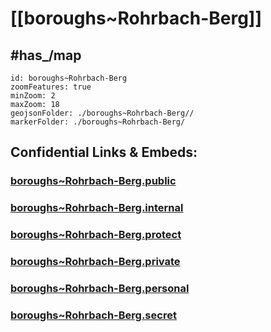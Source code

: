 # [[boroughs~Rohrbach-Berg]] 


## #has_/map  



```leaflet
id: boroughs~Rohrbach-Berg
zoomFeatures: true 
minZoom: 2 
maxZoom: 18
geojsonFolder: ./boroughs~Rohrbach-Berg//
markerFolder: ./boroughs~Rohrbach-Berg/
```





## Confidential Links & Embeds: 

### [boroughs~Rohrbach-Berg.public](/_public/\Earth\Continent\Europe\Europe~Central\Austria\Austrias_States\Oberösterreich\counties~OÖ\Rohrbach\cities~Rohrbach\Rohrbach-Bergboroughs~Rohrbach-Berg.public.md) 

### [boroughs~Rohrbach-Berg.internal](/_internal/\Earth\Continent\Europe\Europe~Central\Austria\Austrias_States\Oberösterreich\counties~OÖ\Rohrbach\cities~Rohrbach\Rohrbach-Bergboroughs~Rohrbach-Berg.internal.md) 

### [boroughs~Rohrbach-Berg.protect](/_protect/\Earth\Continent\Europe\Europe~Central\Austria\Austrias_States\Oberösterreich\counties~OÖ\Rohrbach\cities~Rohrbach\Rohrbach-Bergboroughs~Rohrbach-Berg.protect.md) 

### [boroughs~Rohrbach-Berg.private](/_private/\Earth\Continent\Europe\Europe~Central\Austria\Austrias_States\Oberösterreich\counties~OÖ\Rohrbach\cities~Rohrbach\Rohrbach-Bergboroughs~Rohrbach-Berg.private.md) 

### [boroughs~Rohrbach-Berg.personal](/_personal/\Earth\Continent\Europe\Europe~Central\Austria\Austrias_States\Oberösterreich\counties~OÖ\Rohrbach\cities~Rohrbach\Rohrbach-Bergboroughs~Rohrbach-Berg.personal.md) 

### [boroughs~Rohrbach-Berg.secret](/_secret/\Earth\Continent\Europe\Europe~Central\Austria\Austrias_States\Oberösterreich\counties~OÖ\Rohrbach\cities~Rohrbach\Rohrbach-Bergboroughs~Rohrbach-Berg.secret.md)

